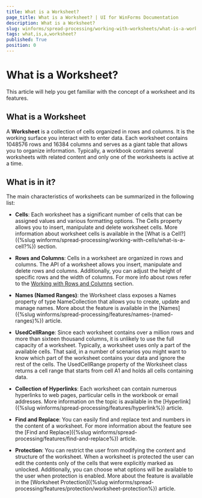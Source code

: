 ```yaml
---
title: What is a Worksheet?
page_title: What is a Worksheet? | UI for WinForms Documentation
description: What is a Worksheet?
slug: winforms/spread-processing/working-with-worksheets/what-is-a-worksheet?
tags: what,is,a,worksheet?
published: True
position: 0
---
```


# What is a Worksheet?



This article will help you get familiar with the concept of a worksheet and its features.
      

## What is a Worksheet

A __Worksheet__ is a collection of cells organized in rows and columns. It is the working surface you interact with to enter data. Each worksheet contains 
          1048576 rows and 16384 columns and serves as a giant table that allows you to organize information. Typically, a workbook contains several worksheets with related content and only 
          one of the worksheets is active at a time.
        

## What is in it?

The main characteristics of worksheets can be summarized in the following list:
        

* __Cells__: Each worksheet has a significant number of cells that can be assigned values and various formatting options. The Cells property allows you to insert,
              manipulate and delete worksheet cells. More information about worksheet cells is available in the [What is a Cell?]({%slug winforms/spread-processing/working-with-cells/what-is-a-cell?%}) section.
            

* __Rows and Columns__: Cells in a worksheet are organized in rows and columns. The API of a worksheet allows you insert, manipulate and delete rows and columns.
              Additionally, you can adjust the height of specific rows and the width of columns. For more info about rows refer to the [Working 
              with Rows and Columns](f33b85a1-1f3d-442c-9dcb-d6b2d33ba99c) section.
            

* __Names (Named Ranges)__: the Worksheet class exposes a Names property of type NameCollection that allows you to create, update and manage names. More about the feature
              is available in the [Names]({%slug winforms/spread-processing/features/names-(named-ranges)%}) article.
            

* __UsedCellRange__: Since each worksheet contains over a million rows and more than sixteen thousand columns, it is unlikely to use the full capacity of a worksheet.
              Typically, a worksheet uses only a part of the available cells. That said, in a number of scenarios you might want to know which part of the worksheet contains your data and ignore the rest 
              of the cells. The UsedCellRange property of the Worksheet class returns a cell range that starts from cell A1 and holds all cells containing data.
            

* __Collection of Hyperlinks__: Each worksheet can contain numerous hyperlinks to web pages, particular cells in the workbook or email addresses. More information on the
              topic is available in the [Hyperlink]({%slug winforms/spread-processing/features/hyperlink%}) article.
            

* __Find and Replace__: You can easily find and replace text and numbers in the content of a worksheet. For more information about the feature see the 
              [Find and Replace]({%slug winforms/spread-processing/features/find-and-replace%}) article.
            

* __Protection__: You can restrict the user from modifying the content and structure of the worksheet. When a worksheet is protected the user can edit the contents only 
              of the cells that were explicitly marked as unlocked. Additionally, you can choose what options will be available to the user when protection is enabled. More about the feature is available
              in the [Worksheet Protection]({%slug winforms/spread-processing/features/protection/worksheet-protection%}) article.
            
